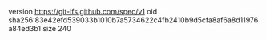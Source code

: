 version https://git-lfs.github.com/spec/v1
oid sha256:83e42efd539033b1010b7a5734622c4fb2410b9d5cfa8af6a8d11976a84ed3b1
size 240
